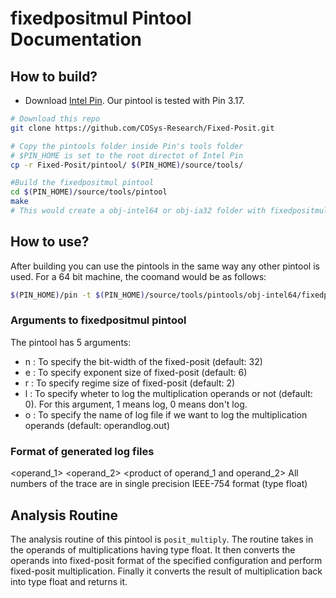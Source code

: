 # fixedpositmul Pintool Documentation

## How to build?
- Download [Intel Pin](https://software.intel.com/content/www/us/en/develop/articles/pin-a-dynamic-binary-instrumentation-tool.html). Our pintool is tested with Pin 3.17.
```bash
# Download this repo
git clone https://github.com/COSys-Research/Fixed-Posit.git

# Copy the pintools folder inside Pin's tools folder
# $PIN_HOME is set to the root directot of Intel Pin
cp -r Fixed-Posit/pintool/ $(PIN_HOME)/source/tools/

#Build the fixedpositmul pintool
cd $(PIN_HOME)/source/tools/pintool
make
# This would create a obj-intel64 or obj-ia32 folder with fixedpositmul.so file depending on your machine's architecture.
```

## How to use?
After building you can use the pintools in the same way any other pintool is used. For a 64 bit machine, the coomand would be as follows:
```bash
$(PIN_HOME)/pin -t $(PIN_HOME)/source/tools/pintools/obj-intel64/fixedpositmul.so -n 32 -e 6 -r 2 -l 1 -o operandlog.out -- <path_to_app>
```

### Arguments to fixedpositmul pintool
The pintool has 5 arguments:
- n : To specify the bit-width of the fixed-posit (default: 32)
- e : To specify exponent size of fixed-posit (default: 6)
- r : To specify regime size of fixed-posit (default: 2)
- l : To specify wheter to log the multiplication operands or not (default: 0). For this argument, 1 means log, 0 means don't log.
- o : To specify the name of log file if we want to log the multiplication operands (default: operandlog.out)

### Format of generated log files
<operand\_1> <operand\_2> <product of operand\_1 and operand\_2>
All numbers of the trace are in single precision IEEE-754 format (type float)  

## Analysis Routine
The analysis routine of this pintool is ```posit_multiply```. The routine takes in the operands of multiplications having type float.
It then converts the operands into fixed-posit format of the specified configuration and perform fixed-posit multiplication. 
Finally it converts the result of multiplication back into type float and returns it.
